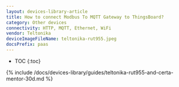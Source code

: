 ```yaml
---
layout: devices-library-article
title: How to connect Modbus To MQTT Gateway to ThingsBoard?
category: Other devices
connectivity: HTTP, MQTT, Ethernet, WiFi
vendor: Teltonika
deviceImageFileName: teltonika-rut955.jpeg
docsPrefix: paas
---
```



* TOC
{:toc}

{% include /docs/devices-library/guides/teltonika-rut955-and-certa-mentor-30d.md %}